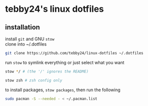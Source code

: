 # tebby24's linux dotfiles
## installation
install `git` and GNU `stow`<br>
clone into ~/.dotfiles
```bash
git clone https://github.com/tebby24/linux-dotfiles ~/.dotfiles
```
run `stow` to symlink everything or just select what you want
```bash
stow */ # (the '/' ignores the README)
```
```bash
stow zsh # zsh config only
```
to install packages, `stow packages`, then run the following
```bash
sudo pacman -S --needed - < ~/.pacman.list
```
